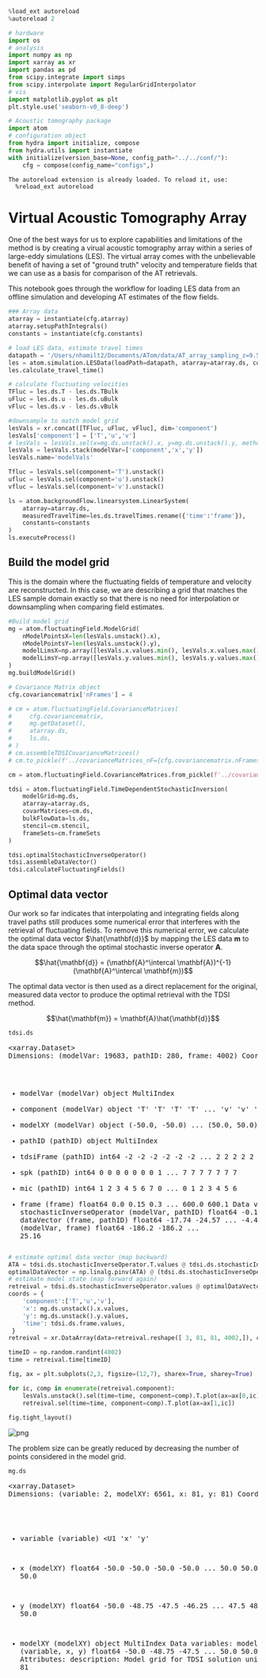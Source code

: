 ```python
%load_ext autoreload
%autoreload 2

# hardware
import os
# analysis
import numpy as np
import xarray as xr
import pandas as pd
from scipy.integrate import simps
from scipy.interpolate import RegularGridInterpolator
# vis
import matplotlib.pyplot as plt
plt.style.use('seaborn-v0_8-deep')

# Acoustic tomography package
import atom
# configuration object
from hydra import initialize, compose
from hydra.utils import instantiate
with initialize(version_base=None, config_path="../../conf/"):
    cfg = compose(config_name="configs",)
```

    The autoreload extension is already loaded. To reload it, use:
      %reload_ext autoreload


# Virtual Acoustic Tomography Array
One of the best ways for us to explore capabilities and limitations of the method is by creating a virual acoustic tomography array within a series of large-eddy simulations (LES). 
The virtual array comes with the unbelievable benefit of having a set of "ground truth" velocity and temperature fields that we can use as a basis for comparison of the AT retrievals.

This notebook goes through the workflow for loading LES data from an offline simulation and developing AT estimates of the flow fields.


```python
### Array data
atarray = instantiate(cfg.atarray)
atarray.setupPathIntegrals()
constants = instantiate(cfg.constants)
```


```python
# load LES data, estimate travel times
datapath = '/Users/nhamilt2/Documents/ATom/data/AT_array_sampling_z=9.5_6.66667Hz.nc'
les = atom.simulation.LESData(loadPath=datapath, atarray=atarray.ds, constants=constants)
les.calculate_travel_time()

# calculate fluctuating velocities
TFluc = les.ds.T - les.ds.TBulk
uFluc = les.ds.u - les.ds.uBulk
vFluc = les.ds.v - les.ds.vBulk

#downsample to match model grid
lesVals = xr.concat([TFluc, uFluc, vFluc], dim='component')
lesVals['component'] = ['T','u','v']
# lesVals = lesVals.sel(x=mg.ds.unstack().x, y=mg.ds.unstack().y, method='nearest')
lesVals = lesVals.stack(modelVar=['component','x','y'])
lesVals.name='modelVals'

Tfluc = lesVals.sel(component='T').unstack()
ufluc = lesVals.sel(component='u').unstack()
vfluc = lesVals.sel(component='v').unstack()

ls = atom.backgroundFlow.linearsystem.LinearSystem(
    atarray=atarray.ds,
    measuredTravelTime=les.ds.travelTimes.rename({'time':'frame'}),
    constants=constants
)
ls.executeProcess()
```

## Build the model grid
This is the domain where the fluctuating fields of temperature and velocity are reconstructed. In this case, we are describing a grid that matches the LES sample domain exactly so that there is no need for interpolation or downsampling when comparing field estimates.


```python
#Build model grid
mg = atom.fluctuatingField.ModelGrid(
    nModelPointsX=len(lesVals.unstack().x), 
    nModelPointsY=len(lesVals.unstack().y), 
    modelLimsX=np.array([lesVals.x.values.min(), lesVals.x.values.max()]), 
    modelLimsY=np.array([lesVals.y.values.min(), lesVals.y.values.max()])
)
mg.buildModelGrid()
```


```python
# Covariance Matrix object
cfg.covariancematrix['nFrames'] = 4

# cm = atom.fluctuatingField.CovarianceMatrices(
#     cfg.covariancematrix,
#     mg.getDataset(), 
#     atarray.ds,
#     ls.ds,
# )
# cm.assembleTDSICovarianceMatrices()
# cm.to_pickle(f'../covarianceMatrices_nF={cfg.covariancematrix.nFrames}_example.pk')

cm = atom.fluctuatingField.CovarianceMatrices.from_pickle(f'../covarianceMatrices_nF={cfg.covariancematrix.nFrames}_example.pk')
```


```python
tdsi = atom.fluctuatingField.TimeDependentStochasticInversion(
    modelGrid=mg.ds, 
    atarray=atarray.ds, 
    covarMatrices=cm.ds,
    bulkFlowData=ls.ds,
    stencil=cm.stencil,
    frameSets=cm.frameSets
)

tdsi.optimalStochasticInverseOperator()
tdsi.assembleDataVector()
tdsi.calculateFluctuatingFields()
```

## Optimal data vector
Our work so far indicates that interpolating and integrating fields along travel paths still produces some numerical error that interferes with the retrieval of fluctuating fields. To remove this numerical error, we calculate the optimal data vector $\hat{\mathbf{d}}$ by mapping the LES data $\mathbf{m}$ to the data space through the optimal stochastic inverse operator $\mathbf{A}$. 

$$\hat{\mathbf{d}} = (\mathbf{A}^\intercal \mathbf{A})^{-1}(\mathbf{A}^\intercal \mathbf{m})$$

The optimal data vector is then used as a direct replacement for the original, measured data vector to produce the optimal retrieval with the TDSI method.

$$\hat{\mathbf{m}} = \mathbf{A}\hat{\mathbf{d}}$$


```python
tdsi.ds
```




<div><svg style="position: absolute; width: 0; height: 0; overflow: hidden">
<defs>
<symbol id="icon-database" viewBox="0 0 32 32">
<path d="M16 0c-8.837 0-16 2.239-16 5v4c0 2.761 7.163 5 16 5s16-2.239 16-5v-4c0-2.761-7.163-5-16-5z"></path>
<path d="M16 17c-8.837 0-16-2.239-16-5v6c0 2.761 7.163 5 16 5s16-2.239 16-5v-6c0 2.761-7.163 5-16 5z"></path>
<path d="M16 26c-8.837 0-16-2.239-16-5v6c0 2.761 7.163 5 16 5s16-2.239 16-5v-6c0 2.761-7.163 5-16 5z"></path>
</symbol>
<symbol id="icon-file-text2" viewBox="0 0 32 32">
<path d="M28.681 7.159c-0.694-0.947-1.662-2.053-2.724-3.116s-2.169-2.030-3.116-2.724c-1.612-1.182-2.393-1.319-2.841-1.319h-15.5c-1.378 0-2.5 1.121-2.5 2.5v27c0 1.378 1.122 2.5 2.5 2.5h23c1.378 0 2.5-1.122 2.5-2.5v-19.5c0-0.448-0.137-1.23-1.319-2.841zM24.543 5.457c0.959 0.959 1.712 1.825 2.268 2.543h-4.811v-4.811c0.718 0.556 1.584 1.309 2.543 2.268zM28 29.5c0 0.271-0.229 0.5-0.5 0.5h-23c-0.271 0-0.5-0.229-0.5-0.5v-27c0-0.271 0.229-0.5 0.5-0.5 0 0 15.499-0 15.5 0v7c0 0.552 0.448 1 1 1h7v19.5z"></path>
<path d="M23 26h-14c-0.552 0-1-0.448-1-1s0.448-1 1-1h14c0.552 0 1 0.448 1 1s-0.448 1-1 1z"></path>
<path d="M23 22h-14c-0.552 0-1-0.448-1-1s0.448-1 1-1h14c0.552 0 1 0.448 1 1s-0.448 1-1 1z"></path>
<path d="M23 18h-14c-0.552 0-1-0.448-1-1s0.448-1 1-1h14c0.552 0 1 0.448 1 1s-0.448 1-1 1z"></path>
</symbol>
</defs>
</svg>
<style>/* CSS stylesheet for displaying xarray objects in jupyterlab.
 *
 */

:root {
  --xr-font-color0: var(--jp-content-font-color0, rgba(0, 0, 0, 1));
  --xr-font-color2: var(--jp-content-font-color2, rgba(0, 0, 0, 0.54));
  --xr-font-color3: var(--jp-content-font-color3, rgba(0, 0, 0, 0.38));
  --xr-border-color: var(--jp-border-color2, #e0e0e0);
  --xr-disabled-color: var(--jp-layout-color3, #bdbdbd);
  --xr-background-color: var(--jp-layout-color0, white);
  --xr-background-color-row-even: var(--jp-layout-color1, white);
  --xr-background-color-row-odd: var(--jp-layout-color2, #eeeeee);
}

html[theme=dark],
body[data-theme=dark],
body.vscode-dark {
  --xr-font-color0: rgba(255, 255, 255, 1);
  --xr-font-color2: rgba(255, 255, 255, 0.54);
  --xr-font-color3: rgba(255, 255, 255, 0.38);
  --xr-border-color: #1F1F1F;
  --xr-disabled-color: #515151;
  --xr-background-color: #111111;
  --xr-background-color-row-even: #111111;
  --xr-background-color-row-odd: #313131;
}

.xr-wrap {
  display: block !important;
  min-width: 300px;
  max-width: 700px;
}

.xr-text-repr-fallback {
  /* fallback to plain text repr when CSS is not injected (untrusted notebook) */
  display: none;
}

.xr-header {
  padding-top: 6px;
  padding-bottom: 6px;
  margin-bottom: 4px;
  border-bottom: solid 1px var(--xr-border-color);
}

.xr-header > div,
.xr-header > ul {
  display: inline;
  margin-top: 0;
  margin-bottom: 0;
}

.xr-obj-type,
.xr-array-name {
  margin-left: 2px;
  margin-right: 10px;
}

.xr-obj-type {
  color: var(--xr-font-color2);
}

.xr-sections {
  padding-left: 0 !important;
  display: grid;
  grid-template-columns: 150px auto auto 1fr 20px 20px;
}

.xr-section-item {
  display: contents;
}

.xr-section-item input {
  display: none;
}

.xr-section-item input + label {
  color: var(--xr-disabled-color);
}

.xr-section-item input:enabled + label {
  cursor: pointer;
  color: var(--xr-font-color2);
}

.xr-section-item input:enabled + label:hover {
  color: var(--xr-font-color0);
}

.xr-section-summary {
  grid-column: 1;
  color: var(--xr-font-color2);
  font-weight: 500;
}

.xr-section-summary > span {
  display: inline-block;
  padding-left: 0.5em;
}

.xr-section-summary-in:disabled + label {
  color: var(--xr-font-color2);
}

.xr-section-summary-in + label:before {
  display: inline-block;
  content: '►';
  font-size: 11px;
  width: 15px;
  text-align: center;
}

.xr-section-summary-in:disabled + label:before {
  color: var(--xr-disabled-color);
}

.xr-section-summary-in:checked + label:before {
  content: '▼';
}

.xr-section-summary-in:checked + label > span {
  display: none;
}

.xr-section-summary,
.xr-section-inline-details {
  padding-top: 4px;
  padding-bottom: 4px;
}

.xr-section-inline-details {
  grid-column: 2 / -1;
}

.xr-section-details {
  display: none;
  grid-column: 1 / -1;
  margin-bottom: 5px;
}

.xr-section-summary-in:checked ~ .xr-section-details {
  display: contents;
}

.xr-array-wrap {
  grid-column: 1 / -1;
  display: grid;
  grid-template-columns: 20px auto;
}

.xr-array-wrap > label {
  grid-column: 1;
  vertical-align: top;
}

.xr-preview {
  color: var(--xr-font-color3);
}

.xr-array-preview,
.xr-array-data {
  padding: 0 5px !important;
  grid-column: 2;
}

.xr-array-data,
.xr-array-in:checked ~ .xr-array-preview {
  display: none;
}

.xr-array-in:checked ~ .xr-array-data,
.xr-array-preview {
  display: inline-block;
}

.xr-dim-list {
  display: inline-block !important;
  list-style: none;
  padding: 0 !important;
  margin: 0;
}

.xr-dim-list li {
  display: inline-block;
  padding: 0;
  margin: 0;
}

.xr-dim-list:before {
  content: '(';
}

.xr-dim-list:after {
  content: ')';
}

.xr-dim-list li:not(:last-child):after {
  content: ',';
  padding-right: 5px;
}

.xr-has-index {
  font-weight: bold;
}

.xr-var-list,
.xr-var-item {
  display: contents;
}

.xr-var-item > div,
.xr-var-item label,
.xr-var-item > .xr-var-name span {
  background-color: var(--xr-background-color-row-even);
  margin-bottom: 0;
}

.xr-var-item > .xr-var-name:hover span {
  padding-right: 5px;
}

.xr-var-list > li:nth-child(odd) > div,
.xr-var-list > li:nth-child(odd) > label,
.xr-var-list > li:nth-child(odd) > .xr-var-name span {
  background-color: var(--xr-background-color-row-odd);
}

.xr-var-name {
  grid-column: 1;
}

.xr-var-dims {
  grid-column: 2;
}

.xr-var-dtype {
  grid-column: 3;
  text-align: right;
  color: var(--xr-font-color2);
}

.xr-var-preview {
  grid-column: 4;
}

.xr-index-preview {
  grid-column: 2 / 5;
  color: var(--xr-font-color2);
}

.xr-var-name,
.xr-var-dims,
.xr-var-dtype,
.xr-preview,
.xr-attrs dt {
  white-space: nowrap;
  overflow: hidden;
  text-overflow: ellipsis;
  padding-right: 10px;
}

.xr-var-name:hover,
.xr-var-dims:hover,
.xr-var-dtype:hover,
.xr-attrs dt:hover {
  overflow: visible;
  width: auto;
  z-index: 1;
}

.xr-var-attrs,
.xr-var-data,
.xr-index-data {
  display: none;
  background-color: var(--xr-background-color) !important;
  padding-bottom: 5px !important;
}

.xr-var-attrs-in:checked ~ .xr-var-attrs,
.xr-var-data-in:checked ~ .xr-var-data,
.xr-index-data-in:checked ~ .xr-index-data {
  display: block;
}

.xr-var-data > table {
  float: right;
}

.xr-var-name span,
.xr-var-data,
.xr-index-name div,
.xr-index-data,
.xr-attrs {
  padding-left: 25px !important;
}

.xr-attrs,
.xr-var-attrs,
.xr-var-data,
.xr-index-data {
  grid-column: 1 / -1;
}

dl.xr-attrs {
  padding: 0;
  margin: 0;
  display: grid;
  grid-template-columns: 125px auto;
}

.xr-attrs dt,
.xr-attrs dd {
  padding: 0;
  margin: 0;
  float: left;
  padding-right: 10px;
  width: auto;
}

.xr-attrs dt {
  font-weight: normal;
  grid-column: 1;
}

.xr-attrs dt:hover span {
  display: inline-block;
  background: var(--xr-background-color);
  padding-right: 10px;
}

.xr-attrs dd {
  grid-column: 2;
  white-space: pre-wrap;
  word-break: break-all;
}

.xr-icon-database,
.xr-icon-file-text2,
.xr-no-icon {
  display: inline-block;
  vertical-align: middle;
  width: 1em;
  height: 1.5em !important;
  stroke-width: 0;
  stroke: currentColor;
  fill: currentColor;
}
</style><pre class='xr-text-repr-fallback'>&lt;xarray.Dataset&gt;
Dimensions:                    (modelVar: 19683, pathID: 280, frame: 4002)
Coordinates:
  * modelVar                   (modelVar) object MultiIndex
  * component                  (modelVar) object &#x27;T&#x27; &#x27;T&#x27; &#x27;T&#x27; &#x27;T&#x27; ... &#x27;v&#x27; &#x27;v&#x27; &#x27;v&#x27;
  * modelXY                    (modelVar) object (-50.0, -50.0) ... (50.0, 50.0)
  * pathID                     (pathID) object MultiIndex
  * tdsiFrame                  (pathID) int64 -2 -2 -2 -2 -2 -2 ... 2 2 2 2 2 2
  * spk                        (pathID) int64 0 0 0 0 0 0 0 1 ... 7 7 7 7 7 7 7
  * mic                        (pathID) int64 1 2 3 4 5 6 7 0 ... 0 1 2 3 4 5 6
  * frame                      (frame) float64 0.0 0.15 0.3 ... 600.0 600.1
Data variables:
    stochasticInverseOperator  (modelVar, pathID) float64 -0.1048 ... 1.596
    dataVector                 (frame, pathID) float64 -17.74 -24.57 ... -4.48
    modelValues                (modelVar, frame) float64 -186.2 -186.2 ... 25.16</pre><div class='xr-wrap' style='display:none'><div class='xr-header'><div class='xr-obj-type'>xarray.Dataset</div></div><ul class='xr-sections'><li class='xr-section-item'><input id='section-2462cd52-8a1b-40c4-b061-c753324b95c4' class='xr-section-summary-in' type='checkbox' disabled ><label for='section-2462cd52-8a1b-40c4-b061-c753324b95c4' class='xr-section-summary'  title='Expand/collapse section'>Dimensions:</label><div class='xr-section-inline-details'><ul class='xr-dim-list'><li><span class='xr-has-index'>modelVar</span>: 19683</li><li><span class='xr-has-index'>pathID</span>: 280</li><li><span class='xr-has-index'>frame</span>: 4002</li></ul></div><div class='xr-section-details'></div></li><li class='xr-section-item'><input id='section-e3b07661-dc2d-4103-9281-522afb8cbf4b' class='xr-section-summary-in' type='checkbox'  checked><label for='section-e3b07661-dc2d-4103-9281-522afb8cbf4b' class='xr-section-summary' >Coordinates: <span>(8)</span></label><div class='xr-section-inline-details'></div><div class='xr-section-details'><ul class='xr-var-list'><li class='xr-var-item'><div class='xr-var-name'><span class='xr-has-index'>modelVar</span></div><div class='xr-var-dims'>(modelVar)</div><div class='xr-var-dtype'>object</div><div class='xr-var-preview xr-preview'>MultiIndex</div><input id='attrs-524244c7-5345-403e-b414-204aed589edc' class='xr-var-attrs-in' type='checkbox' disabled><label for='attrs-524244c7-5345-403e-b414-204aed589edc' title='Show/Hide attributes'><svg class='icon xr-icon-file-text2'><use xlink:href='#icon-file-text2'></use></svg></label><input id='data-ec12b2b4-576f-43d4-b2f8-5f8d438aabf9' class='xr-var-data-in' type='checkbox'><label for='data-ec12b2b4-576f-43d4-b2f8-5f8d438aabf9' title='Show/Hide data repr'><svg class='icon xr-icon-database'><use xlink:href='#icon-database'></use></svg></label><div class='xr-var-attrs'><dl class='xr-attrs'></dl></div><div class='xr-var-data'><pre>array([(&#x27;T&#x27;, (-50.0, -50.0)), (&#x27;T&#x27;, (-50.0, -48.75)), (&#x27;T&#x27;, (-50.0, -47.5)),
       ..., (&#x27;v&#x27;, (50.0, 47.5)), (&#x27;v&#x27;, (50.0, 48.75)), (&#x27;v&#x27;, (50.0, 50.0))],
      dtype=object)</pre></div></li><li class='xr-var-item'><div class='xr-var-name'><span class='xr-has-index'>component</span></div><div class='xr-var-dims'>(modelVar)</div><div class='xr-var-dtype'>object</div><div class='xr-var-preview xr-preview'>&#x27;T&#x27; &#x27;T&#x27; &#x27;T&#x27; &#x27;T&#x27; ... &#x27;v&#x27; &#x27;v&#x27; &#x27;v&#x27; &#x27;v&#x27;</div><input id='attrs-22e534f1-c1c6-4c35-ba42-8b604f4f3bee' class='xr-var-attrs-in' type='checkbox' disabled><label for='attrs-22e534f1-c1c6-4c35-ba42-8b604f4f3bee' title='Show/Hide attributes'><svg class='icon xr-icon-file-text2'><use xlink:href='#icon-file-text2'></use></svg></label><input id='data-12ac3107-00fa-4804-b502-4925f287eb12' class='xr-var-data-in' type='checkbox'><label for='data-12ac3107-00fa-4804-b502-4925f287eb12' title='Show/Hide data repr'><svg class='icon xr-icon-database'><use xlink:href='#icon-database'></use></svg></label><div class='xr-var-attrs'><dl class='xr-attrs'></dl></div><div class='xr-var-data'><pre>array([&#x27;T&#x27;, &#x27;T&#x27;, &#x27;T&#x27;, ..., &#x27;v&#x27;, &#x27;v&#x27;, &#x27;v&#x27;], dtype=object)</pre></div></li><li class='xr-var-item'><div class='xr-var-name'><span class='xr-has-index'>modelXY</span></div><div class='xr-var-dims'>(modelVar)</div><div class='xr-var-dtype'>object</div><div class='xr-var-preview xr-preview'>(-50.0, -50.0) ... (50.0, 50.0)</div><input id='attrs-0e9cc667-3a85-4d7f-87a8-24cf140dbfa1' class='xr-var-attrs-in' type='checkbox' disabled><label for='attrs-0e9cc667-3a85-4d7f-87a8-24cf140dbfa1' title='Show/Hide attributes'><svg class='icon xr-icon-file-text2'><use xlink:href='#icon-file-text2'></use></svg></label><input id='data-18bea66b-4a74-436e-8395-087f92b8ca31' class='xr-var-data-in' type='checkbox'><label for='data-18bea66b-4a74-436e-8395-087f92b8ca31' title='Show/Hide data repr'><svg class='icon xr-icon-database'><use xlink:href='#icon-database'></use></svg></label><div class='xr-var-attrs'><dl class='xr-attrs'></dl></div><div class='xr-var-data'><pre>array([(-50.0, -50.0), (-50.0, -48.75), (-50.0, -47.5), ..., (50.0, 47.5),
       (50.0, 48.75), (50.0, 50.0)], dtype=object)</pre></div></li><li class='xr-var-item'><div class='xr-var-name'><span class='xr-has-index'>pathID</span></div><div class='xr-var-dims'>(pathID)</div><div class='xr-var-dtype'>object</div><div class='xr-var-preview xr-preview'>MultiIndex</div><input id='attrs-ebb9cebf-9d3b-4c7f-9d79-75f37838ab46' class='xr-var-attrs-in' type='checkbox' disabled><label for='attrs-ebb9cebf-9d3b-4c7f-9d79-75f37838ab46' title='Show/Hide attributes'><svg class='icon xr-icon-file-text2'><use xlink:href='#icon-file-text2'></use></svg></label><input id='data-cf930f2c-b853-4b4d-a611-0a22278edb2b' class='xr-var-data-in' type='checkbox'><label for='data-cf930f2c-b853-4b4d-a611-0a22278edb2b' title='Show/Hide data repr'><svg class='icon xr-icon-database'><use xlink:href='#icon-database'></use></svg></label><div class='xr-var-attrs'><dl class='xr-attrs'></dl></div><div class='xr-var-data'><pre>array([(-2, 0, 1), (-2, 0, 2), (-2, 0, 3), ..., (2, 7, 4), (2, 7, 5),
       (2, 7, 6)], dtype=object)</pre></div></li><li class='xr-var-item'><div class='xr-var-name'><span class='xr-has-index'>tdsiFrame</span></div><div class='xr-var-dims'>(pathID)</div><div class='xr-var-dtype'>int64</div><div class='xr-var-preview xr-preview'>-2 -2 -2 -2 -2 -2 ... 2 2 2 2 2 2</div><input id='attrs-5d3e6607-1807-40e4-ac23-7cd3da9bfcb2' class='xr-var-attrs-in' type='checkbox' disabled><label for='attrs-5d3e6607-1807-40e4-ac23-7cd3da9bfcb2' title='Show/Hide attributes'><svg class='icon xr-icon-file-text2'><use xlink:href='#icon-file-text2'></use></svg></label><input id='data-309f756a-bbd6-4741-a648-0e5d88106464' class='xr-var-data-in' type='checkbox'><label for='data-309f756a-bbd6-4741-a648-0e5d88106464' title='Show/Hide data repr'><svg class='icon xr-icon-database'><use xlink:href='#icon-database'></use></svg></label><div class='xr-var-attrs'><dl class='xr-attrs'></dl></div><div class='xr-var-data'><pre>array([-2, -2, -2, ...,  2,  2,  2])</pre></div></li><li class='xr-var-item'><div class='xr-var-name'><span class='xr-has-index'>spk</span></div><div class='xr-var-dims'>(pathID)</div><div class='xr-var-dtype'>int64</div><div class='xr-var-preview xr-preview'>0 0 0 0 0 0 0 1 ... 6 7 7 7 7 7 7 7</div><input id='attrs-575b609a-2610-40cd-bbcd-ed360951d526' class='xr-var-attrs-in' type='checkbox' disabled><label for='attrs-575b609a-2610-40cd-bbcd-ed360951d526' title='Show/Hide attributes'><svg class='icon xr-icon-file-text2'><use xlink:href='#icon-file-text2'></use></svg></label><input id='data-79923700-9c18-4625-a9b2-d544932a98c3' class='xr-var-data-in' type='checkbox'><label for='data-79923700-9c18-4625-a9b2-d544932a98c3' title='Show/Hide data repr'><svg class='icon xr-icon-database'><use xlink:href='#icon-database'></use></svg></label><div class='xr-var-attrs'><dl class='xr-attrs'></dl></div><div class='xr-var-data'><pre>array([0, 0, 0, ..., 7, 7, 7])</pre></div></li><li class='xr-var-item'><div class='xr-var-name'><span class='xr-has-index'>mic</span></div><div class='xr-var-dims'>(pathID)</div><div class='xr-var-dtype'>int64</div><div class='xr-var-preview xr-preview'>1 2 3 4 5 6 7 0 ... 7 0 1 2 3 4 5 6</div><input id='attrs-afe0db92-a7d3-4409-925d-e53bbf6eeeb3' class='xr-var-attrs-in' type='checkbox' disabled><label for='attrs-afe0db92-a7d3-4409-925d-e53bbf6eeeb3' title='Show/Hide attributes'><svg class='icon xr-icon-file-text2'><use xlink:href='#icon-file-text2'></use></svg></label><input id='data-c25db992-84cf-4b71-a884-ef9df2166ae7' class='xr-var-data-in' type='checkbox'><label for='data-c25db992-84cf-4b71-a884-ef9df2166ae7' title='Show/Hide data repr'><svg class='icon xr-icon-database'><use xlink:href='#icon-database'></use></svg></label><div class='xr-var-attrs'><dl class='xr-attrs'></dl></div><div class='xr-var-data'><pre>array([1, 2, 3, ..., 4, 5, 6])</pre></div></li><li class='xr-var-item'><div class='xr-var-name'><span class='xr-has-index'>frame</span></div><div class='xr-var-dims'>(frame)</div><div class='xr-var-dtype'>float64</div><div class='xr-var-preview xr-preview'>0.0 0.15 0.3 ... 599.8 600.0 600.1</div><input id='attrs-ba27eb49-1057-4b17-b957-560898e811c7' class='xr-var-attrs-in' type='checkbox' disabled><label for='attrs-ba27eb49-1057-4b17-b957-560898e811c7' title='Show/Hide attributes'><svg class='icon xr-icon-file-text2'><use xlink:href='#icon-file-text2'></use></svg></label><input id='data-6a26ee2c-2460-4a23-b218-512108439acc' class='xr-var-data-in' type='checkbox'><label for='data-6a26ee2c-2460-4a23-b218-512108439acc' title='Show/Hide data repr'><svg class='icon xr-icon-database'><use xlink:href='#icon-database'></use></svg></label><div class='xr-var-attrs'><dl class='xr-attrs'></dl></div><div class='xr-var-data'><pre>array([0.0000e+00, 1.5000e-01, 3.0000e-01, ..., 5.9985e+02, 6.0000e+02,
       6.0015e+02])</pre></div></li></ul></div></li><li class='xr-section-item'><input id='section-345a80c6-cd1e-4b3f-a54d-561a839d0d65' class='xr-section-summary-in' type='checkbox'  checked><label for='section-345a80c6-cd1e-4b3f-a54d-561a839d0d65' class='xr-section-summary' >Data variables: <span>(3)</span></label><div class='xr-section-inline-details'></div><div class='xr-section-details'><ul class='xr-var-list'><li class='xr-var-item'><div class='xr-var-name'><span>stochasticInverseOperator</span></div><div class='xr-var-dims'>(modelVar, pathID)</div><div class='xr-var-dtype'>float64</div><div class='xr-var-preview xr-preview'>-0.1048 0.2617 ... -1.424 1.596</div><input id='attrs-a15a17c7-fd95-4d81-a308-f8066b05c032' class='xr-var-attrs-in' type='checkbox' disabled><label for='attrs-a15a17c7-fd95-4d81-a308-f8066b05c032' title='Show/Hide attributes'><svg class='icon xr-icon-file-text2'><use xlink:href='#icon-file-text2'></use></svg></label><input id='data-17072fdf-7339-4c20-9f93-46f7f807bb80' class='xr-var-data-in' type='checkbox'><label for='data-17072fdf-7339-4c20-9f93-46f7f807bb80' title='Show/Hide data repr'><svg class='icon xr-icon-database'><use xlink:href='#icon-database'></use></svg></label><div class='xr-var-attrs'><dl class='xr-attrs'></dl></div><div class='xr-var-data'><pre>array([[-0.10479617,  0.26173879,  0.0600557 , ...,  0.78729672,
         0.50726869, -0.49634861],
       [-0.1420486 ,  0.32680324,  0.0901896 , ...,  0.9573335 ,
         0.62844129, -0.61182392],
       [-0.1895798 ,  0.40290773,  0.13017074, ...,  1.14642528,
         0.76899235, -0.74430722],
       ...,
       [ 1.45411679, -0.83694119, -1.9108053 , ..., -0.82670012,
        -1.43041385,  1.70367675],
       [ 1.41615646, -0.79368301, -1.94673254, ..., -0.63371813,
        -1.45658668,  1.67772596],
       [ 1.33997234, -0.73081423, -1.90820363, ..., -0.45475834,
        -1.42368504,  1.59618768]])</pre></div></li><li class='xr-var-item'><div class='xr-var-name'><span>dataVector</span></div><div class='xr-var-dims'>(frame, pathID)</div><div class='xr-var-dtype'>float64</div><div class='xr-var-preview xr-preview'>-17.74 -24.57 9.57 ... 1.487 -4.48</div><input id='attrs-22f75731-ef37-434f-9460-b5e670e2a97c' class='xr-var-attrs-in' type='checkbox' disabled><label for='attrs-22f75731-ef37-434f-9460-b5e670e2a97c' title='Show/Hide attributes'><svg class='icon xr-icon-file-text2'><use xlink:href='#icon-file-text2'></use></svg></label><input id='data-3fa87e7b-3ce5-4863-be56-3a49bad690ce' class='xr-var-data-in' type='checkbox'><label for='data-3fa87e7b-3ce5-4863-be56-3a49bad690ce' title='Show/Hide data repr'><svg class='icon xr-icon-database'><use xlink:href='#icon-database'></use></svg></label><div class='xr-var-attrs'><dl class='xr-attrs'></dl></div><div class='xr-var-data'><pre>array([[-17.73945745, -24.57434825,   9.56957852, ...,  12.19958658,
         13.25777176,  11.15120759],
       [-17.73945745, -24.57434825,   9.56957852, ...,  12.19958658,
         13.25777176,  11.15120759],
       [-17.73945745, -24.57434825,   9.56957852, ...,  12.19958658,
         13.25777176,  11.15120759],
       ...,
       [  5.5201611 ,   9.27745342,  12.49023179, ...,   3.47994111,
          1.48684954,  -4.47974251],
       [  5.5201611 ,   9.27745342,  12.49023179, ...,   3.47994111,
          1.48684954,  -4.47974251],
       [  5.5201611 ,   9.27745342,  12.49023179, ...,   3.47994111,
          1.48684954,  -4.47974251]])</pre></div></li><li class='xr-var-item'><div class='xr-var-name'><span>modelValues</span></div><div class='xr-var-dims'>(modelVar, frame)</div><div class='xr-var-dtype'>float64</div><div class='xr-var-preview xr-preview'>-186.2 -186.2 ... 25.16 25.16</div><input id='attrs-7a907bb4-e650-41d2-8843-c2a91a98f4ee' class='xr-var-attrs-in' type='checkbox' disabled><label for='attrs-7a907bb4-e650-41d2-8843-c2a91a98f4ee' title='Show/Hide attributes'><svg class='icon xr-icon-file-text2'><use xlink:href='#icon-file-text2'></use></svg></label><input id='data-718104db-0298-4622-821a-24b9439600d8' class='xr-var-data-in' type='checkbox'><label for='data-718104db-0298-4622-821a-24b9439600d8' title='Show/Hide data repr'><svg class='icon xr-icon-database'><use xlink:href='#icon-database'></use></svg></label><div class='xr-var-attrs'><dl class='xr-attrs'></dl></div><div class='xr-var-data'><pre>array([[-186.15279331, -186.15279331, -186.15279331, ...,   19.86787019,
          19.86787019,   19.86787019],
       [-230.51711487, -230.51711487, -230.51711487, ...,   24.21306548,
          24.21306548,   24.21306548],
       [-281.59066837, -281.59066837, -281.59066837, ...,   29.03888187,
          29.03888187,   29.03888187],
       ...,
       [-269.76956491, -269.76956491, -269.76956491, ...,   20.04861593,
          20.04861593,   20.04861593],
       [-253.26103392, -253.26103392, -253.26103392, ...,   22.98771216,
          22.98771216,   22.98771216],
       [-236.10725288, -236.10725288, -236.10725288, ...,   25.15959475,
          25.15959475,   25.15959475]])</pre></div></li></ul></div></li><li class='xr-section-item'><input id='section-91880183-4ecf-4dcb-8406-b2541d526ca8' class='xr-section-summary-in' type='checkbox'  ><label for='section-91880183-4ecf-4dcb-8406-b2541d526ca8' class='xr-section-summary' >Indexes: <span>(3)</span></label><div class='xr-section-inline-details'></div><div class='xr-section-details'><ul class='xr-var-list'><li class='xr-var-item'><div class='xr-index-name'><div>modelVar<br>component<br>modelXY</div></div><div class='xr-index-preview'>PandasMultiIndex</div><div></div><input id='index-efa47fa4-fc16-4c47-9287-c84115252b56' class='xr-index-data-in' type='checkbox'/><label for='index-efa47fa4-fc16-4c47-9287-c84115252b56' title='Show/Hide index repr'><svg class='icon xr-icon-database'><use xlink:href='#icon-database'></use></svg></label><div class='xr-index-data'><pre>PandasIndex(MultiIndex([(&#x27;T&#x27;,  (-50.0, -50.0)),
            (&#x27;T&#x27;, (-50.0, -48.75)),
            (&#x27;T&#x27;,  (-50.0, -47.5)),
            (&#x27;T&#x27;, (-50.0, -46.25)),
            (&#x27;T&#x27;,  (-50.0, -45.0)),
            (&#x27;T&#x27;, (-50.0, -43.75)),
            (&#x27;T&#x27;,  (-50.0, -42.5)),
            (&#x27;T&#x27;, (-50.0, -41.25)),
            (&#x27;T&#x27;,  (-50.0, -40.0)),
            (&#x27;T&#x27;, (-50.0, -38.75)),
            ...
            (&#x27;v&#x27;,   (50.0, 38.75)),
            (&#x27;v&#x27;,    (50.0, 40.0)),
            (&#x27;v&#x27;,   (50.0, 41.25)),
            (&#x27;v&#x27;,    (50.0, 42.5)),
            (&#x27;v&#x27;,   (50.0, 43.75)),
            (&#x27;v&#x27;,    (50.0, 45.0)),
            (&#x27;v&#x27;,   (50.0, 46.25)),
            (&#x27;v&#x27;,    (50.0, 47.5)),
            (&#x27;v&#x27;,   (50.0, 48.75)),
            (&#x27;v&#x27;,    (50.0, 50.0))],
           name=&#x27;modelVar&#x27;, length=19683))</pre></div></li><li class='xr-var-item'><div class='xr-index-name'><div>pathID<br>tdsiFrame<br>spk<br>mic</div></div><div class='xr-index-preview'>PandasMultiIndex</div><div></div><input id='index-ceaa1c85-6d7c-4ff2-9ea8-3049c073c42c' class='xr-index-data-in' type='checkbox'/><label for='index-ceaa1c85-6d7c-4ff2-9ea8-3049c073c42c' title='Show/Hide index repr'><svg class='icon xr-icon-database'><use xlink:href='#icon-database'></use></svg></label><div class='xr-index-data'><pre>PandasIndex(MultiIndex([(-2, 0, 1),
            (-2, 0, 2),
            (-2, 0, 3),
            (-2, 0, 4),
            (-2, 0, 5),
            (-2, 0, 6),
            (-2, 0, 7),
            (-2, 1, 0),
            (-2, 1, 2),
            (-2, 1, 3),
            ...
            ( 2, 6, 4),
            ( 2, 6, 5),
            ( 2, 6, 7),
            ( 2, 7, 0),
            ( 2, 7, 1),
            ( 2, 7, 2),
            ( 2, 7, 3),
            ( 2, 7, 4),
            ( 2, 7, 5),
            ( 2, 7, 6)],
           name=&#x27;pathID&#x27;, length=280))</pre></div></li><li class='xr-var-item'><div class='xr-index-name'><div>frame</div></div><div class='xr-index-preview'>PandasIndex</div><div></div><input id='index-55754e55-914d-4e44-84f3-87340e9069d8' class='xr-index-data-in' type='checkbox'/><label for='index-55754e55-914d-4e44-84f3-87340e9069d8' title='Show/Hide index repr'><svg class='icon xr-icon-database'><use xlink:href='#icon-database'></use></svg></label><div class='xr-index-data'><pre>PandasIndex(Float64Index([               0.0, 0.1499999999996362, 0.2999999999992724,
              0.4499999999989086, 0.5999999999985448,  0.749999999998181,
              0.8999999999978172, 1.0499999999974534, 1.1999999999970896,
              1.3499999999967258,
              ...
               598.7999999985477,  598.9499999985474,   599.099999998547,
               599.2499999985466,  599.3999999985463,  599.5499999985459,
               599.6999999985455,  599.8499999985452,  599.9999999985448,
               600.1499999985444],
             dtype=&#x27;float64&#x27;, name=&#x27;frame&#x27;, length=4002))</pre></div></li></ul></div></li><li class='xr-section-item'><input id='section-27249a7b-8567-4f38-9b71-350974a913b4' class='xr-section-summary-in' type='checkbox' disabled ><label for='section-27249a7b-8567-4f38-9b71-350974a913b4' class='xr-section-summary'  title='Expand/collapse section'>Attributes: <span>(0)</span></label><div class='xr-section-inline-details'></div><div class='xr-section-details'><dl class='xr-attrs'></dl></div></li></ul></div></div>




```python
# estimate optimal data vector (map backward)
ATA = tdsi.ds.stochasticInverseOperator.T.values @ tdsi.ds.stochasticInverseOperator.values
optimalDataVector = np.linalg.pinv(ATA) @ (tdsi.ds.stochasticInverseOperator.values.T @ lesVals.values.T)
# estimate model state (map forward again)
retreival = tdsi.ds.stochasticInverseOperator.values @ optimalDataVector
coords = {
    'component':['T','u','v'], 
    'x': mg.ds.unstack().x.values,
    'y': mg.ds.unstack().y.values,
    'time': tdsi.ds.frame.values,
 }
retreival = xr.DataArray(data=retreival.reshape([ 3, 81, 81, 4002,]), coords=coords)
```


```python
timeID = np.random.randint(4002)
time = retreival.time[timeID]

fig, ax = plt.subplots(2,3, figsize=(12,7), sharex=True, sharey=True)

for ic, comp in enumerate(retreival.component):
    lesVals.unstack().sel(time=time, component=comp).T.plot(ax=ax[0,ic])
    retreival.sel(time=time, component=comp).T.plot(ax=ax[1,ic])
    
fig.tight_layout()
```


    
![png](output_11_0.png)
    


The problem size can be greatly reduced by decreasing the number of points considered in the model grid.


```python
mg.ds
```




<div><svg style="position: absolute; width: 0; height: 0; overflow: hidden">
<defs>
<symbol id="icon-database" viewBox="0 0 32 32">
<path d="M16 0c-8.837 0-16 2.239-16 5v4c0 2.761 7.163 5 16 5s16-2.239 16-5v-4c0-2.761-7.163-5-16-5z"></path>
<path d="M16 17c-8.837 0-16-2.239-16-5v6c0 2.761 7.163 5 16 5s16-2.239 16-5v-6c0 2.761-7.163 5-16 5z"></path>
<path d="M16 26c-8.837 0-16-2.239-16-5v6c0 2.761 7.163 5 16 5s16-2.239 16-5v-6c0 2.761-7.163 5-16 5z"></path>
</symbol>
<symbol id="icon-file-text2" viewBox="0 0 32 32">
<path d="M28.681 7.159c-0.694-0.947-1.662-2.053-2.724-3.116s-2.169-2.030-3.116-2.724c-1.612-1.182-2.393-1.319-2.841-1.319h-15.5c-1.378 0-2.5 1.121-2.5 2.5v27c0 1.378 1.122 2.5 2.5 2.5h23c1.378 0 2.5-1.122 2.5-2.5v-19.5c0-0.448-0.137-1.23-1.319-2.841zM24.543 5.457c0.959 0.959 1.712 1.825 2.268 2.543h-4.811v-4.811c0.718 0.556 1.584 1.309 2.543 2.268zM28 29.5c0 0.271-0.229 0.5-0.5 0.5h-23c-0.271 0-0.5-0.229-0.5-0.5v-27c0-0.271 0.229-0.5 0.5-0.5 0 0 15.499-0 15.5 0v7c0 0.552 0.448 1 1 1h7v19.5z"></path>
<path d="M23 26h-14c-0.552 0-1-0.448-1-1s0.448-1 1-1h14c0.552 0 1 0.448 1 1s-0.448 1-1 1z"></path>
<path d="M23 22h-14c-0.552 0-1-0.448-1-1s0.448-1 1-1h14c0.552 0 1 0.448 1 1s-0.448 1-1 1z"></path>
<path d="M23 18h-14c-0.552 0-1-0.448-1-1s0.448-1 1-1h14c0.552 0 1 0.448 1 1s-0.448 1-1 1z"></path>
</symbol>
</defs>
</svg>
<style>/* CSS stylesheet for displaying xarray objects in jupyterlab.
 *
 */

:root {
  --xr-font-color0: var(--jp-content-font-color0, rgba(0, 0, 0, 1));
  --xr-font-color2: var(--jp-content-font-color2, rgba(0, 0, 0, 0.54));
  --xr-font-color3: var(--jp-content-font-color3, rgba(0, 0, 0, 0.38));
  --xr-border-color: var(--jp-border-color2, #e0e0e0);
  --xr-disabled-color: var(--jp-layout-color3, #bdbdbd);
  --xr-background-color: var(--jp-layout-color0, white);
  --xr-background-color-row-even: var(--jp-layout-color1, white);
  --xr-background-color-row-odd: var(--jp-layout-color2, #eeeeee);
}

html[theme=dark],
body[data-theme=dark],
body.vscode-dark {
  --xr-font-color0: rgba(255, 255, 255, 1);
  --xr-font-color2: rgba(255, 255, 255, 0.54);
  --xr-font-color3: rgba(255, 255, 255, 0.38);
  --xr-border-color: #1F1F1F;
  --xr-disabled-color: #515151;
  --xr-background-color: #111111;
  --xr-background-color-row-even: #111111;
  --xr-background-color-row-odd: #313131;
}

.xr-wrap {
  display: block !important;
  min-width: 300px;
  max-width: 700px;
}

.xr-text-repr-fallback {
  /* fallback to plain text repr when CSS is not injected (untrusted notebook) */
  display: none;
}

.xr-header {
  padding-top: 6px;
  padding-bottom: 6px;
  margin-bottom: 4px;
  border-bottom: solid 1px var(--xr-border-color);
}

.xr-header > div,
.xr-header > ul {
  display: inline;
  margin-top: 0;
  margin-bottom: 0;
}

.xr-obj-type,
.xr-array-name {
  margin-left: 2px;
  margin-right: 10px;
}

.xr-obj-type {
  color: var(--xr-font-color2);
}

.xr-sections {
  padding-left: 0 !important;
  display: grid;
  grid-template-columns: 150px auto auto 1fr 20px 20px;
}

.xr-section-item {
  display: contents;
}

.xr-section-item input {
  display: none;
}

.xr-section-item input + label {
  color: var(--xr-disabled-color);
}

.xr-section-item input:enabled + label {
  cursor: pointer;
  color: var(--xr-font-color2);
}

.xr-section-item input:enabled + label:hover {
  color: var(--xr-font-color0);
}

.xr-section-summary {
  grid-column: 1;
  color: var(--xr-font-color2);
  font-weight: 500;
}

.xr-section-summary > span {
  display: inline-block;
  padding-left: 0.5em;
}

.xr-section-summary-in:disabled + label {
  color: var(--xr-font-color2);
}

.xr-section-summary-in + label:before {
  display: inline-block;
  content: '►';
  font-size: 11px;
  width: 15px;
  text-align: center;
}

.xr-section-summary-in:disabled + label:before {
  color: var(--xr-disabled-color);
}

.xr-section-summary-in:checked + label:before {
  content: '▼';
}

.xr-section-summary-in:checked + label > span {
  display: none;
}

.xr-section-summary,
.xr-section-inline-details {
  padding-top: 4px;
  padding-bottom: 4px;
}

.xr-section-inline-details {
  grid-column: 2 / -1;
}

.xr-section-details {
  display: none;
  grid-column: 1 / -1;
  margin-bottom: 5px;
}

.xr-section-summary-in:checked ~ .xr-section-details {
  display: contents;
}

.xr-array-wrap {
  grid-column: 1 / -1;
  display: grid;
  grid-template-columns: 20px auto;
}

.xr-array-wrap > label {
  grid-column: 1;
  vertical-align: top;
}

.xr-preview {
  color: var(--xr-font-color3);
}

.xr-array-preview,
.xr-array-data {
  padding: 0 5px !important;
  grid-column: 2;
}

.xr-array-data,
.xr-array-in:checked ~ .xr-array-preview {
  display: none;
}

.xr-array-in:checked ~ .xr-array-data,
.xr-array-preview {
  display: inline-block;
}

.xr-dim-list {
  display: inline-block !important;
  list-style: none;
  padding: 0 !important;
  margin: 0;
}

.xr-dim-list li {
  display: inline-block;
  padding: 0;
  margin: 0;
}

.xr-dim-list:before {
  content: '(';
}

.xr-dim-list:after {
  content: ')';
}

.xr-dim-list li:not(:last-child):after {
  content: ',';
  padding-right: 5px;
}

.xr-has-index {
  font-weight: bold;
}

.xr-var-list,
.xr-var-item {
  display: contents;
}

.xr-var-item > div,
.xr-var-item label,
.xr-var-item > .xr-var-name span {
  background-color: var(--xr-background-color-row-even);
  margin-bottom: 0;
}

.xr-var-item > .xr-var-name:hover span {
  padding-right: 5px;
}

.xr-var-list > li:nth-child(odd) > div,
.xr-var-list > li:nth-child(odd) > label,
.xr-var-list > li:nth-child(odd) > .xr-var-name span {
  background-color: var(--xr-background-color-row-odd);
}

.xr-var-name {
  grid-column: 1;
}

.xr-var-dims {
  grid-column: 2;
}

.xr-var-dtype {
  grid-column: 3;
  text-align: right;
  color: var(--xr-font-color2);
}

.xr-var-preview {
  grid-column: 4;
}

.xr-index-preview {
  grid-column: 2 / 5;
  color: var(--xr-font-color2);
}

.xr-var-name,
.xr-var-dims,
.xr-var-dtype,
.xr-preview,
.xr-attrs dt {
  white-space: nowrap;
  overflow: hidden;
  text-overflow: ellipsis;
  padding-right: 10px;
}

.xr-var-name:hover,
.xr-var-dims:hover,
.xr-var-dtype:hover,
.xr-attrs dt:hover {
  overflow: visible;
  width: auto;
  z-index: 1;
}

.xr-var-attrs,
.xr-var-data,
.xr-index-data {
  display: none;
  background-color: var(--xr-background-color) !important;
  padding-bottom: 5px !important;
}

.xr-var-attrs-in:checked ~ .xr-var-attrs,
.xr-var-data-in:checked ~ .xr-var-data,
.xr-index-data-in:checked ~ .xr-index-data {
  display: block;
}

.xr-var-data > table {
  float: right;
}

.xr-var-name span,
.xr-var-data,
.xr-index-name div,
.xr-index-data,
.xr-attrs {
  padding-left: 25px !important;
}

.xr-attrs,
.xr-var-attrs,
.xr-var-data,
.xr-index-data {
  grid-column: 1 / -1;
}

dl.xr-attrs {
  padding: 0;
  margin: 0;
  display: grid;
  grid-template-columns: 125px auto;
}

.xr-attrs dt,
.xr-attrs dd {
  padding: 0;
  margin: 0;
  float: left;
  padding-right: 10px;
  width: auto;
}

.xr-attrs dt {
  font-weight: normal;
  grid-column: 1;
}

.xr-attrs dt:hover span {
  display: inline-block;
  background: var(--xr-background-color);
  padding-right: 10px;
}

.xr-attrs dd {
  grid-column: 2;
  white-space: pre-wrap;
  word-break: break-all;
}

.xr-icon-database,
.xr-icon-file-text2,
.xr-no-icon {
  display: inline-block;
  vertical-align: middle;
  width: 1em;
  height: 1.5em !important;
  stroke-width: 0;
  stroke: currentColor;
  fill: currentColor;
}
</style><pre class='xr-text-repr-fallback'>&lt;xarray.Dataset&gt;
Dimensions:    (variable: 2, modelXY: 6561, x: 81, y: 81)
Coordinates:
  * variable   (variable) &lt;U1 &#x27;x&#x27; &#x27;y&#x27;
  * x          (modelXY) float64 -50.0 -50.0 -50.0 -50.0 ... 50.0 50.0 50.0 50.0
  * y          (modelXY) float64 -50.0 -48.75 -47.5 -46.25 ... 47.5 48.75 50.0
  * modelXY    (modelXY) object MultiIndex
Data variables:
    modelGrid  (variable, x, y) float64 -50.0 -48.75 -47.5 ... 50.0 50.0 50.0
Attributes:
    description:  Model grid for TDSI solution
    unit:         m
    nx:           81
    ny:           81</pre><div class='xr-wrap' style='display:none'><div class='xr-header'><div class='xr-obj-type'>xarray.Dataset</div></div><ul class='xr-sections'><li class='xr-section-item'><input id='section-7383e080-831f-4101-b3e6-44a58ef594bd' class='xr-section-summary-in' type='checkbox' disabled ><label for='section-7383e080-831f-4101-b3e6-44a58ef594bd' class='xr-section-summary'  title='Expand/collapse section'>Dimensions:</label><div class='xr-section-inline-details'><ul class='xr-dim-list'><li><span class='xr-has-index'>variable</span>: 2</li><li><span class='xr-has-index'>modelXY</span>: 6561</li><li><span>x</span>: 81</li><li><span>y</span>: 81</li></ul></div><div class='xr-section-details'></div></li><li class='xr-section-item'><input id='section-1127c03e-c3d9-46ce-bb8f-ca4b97914a14' class='xr-section-summary-in' type='checkbox'  checked><label for='section-1127c03e-c3d9-46ce-bb8f-ca4b97914a14' class='xr-section-summary' >Coordinates: <span>(4)</span></label><div class='xr-section-inline-details'></div><div class='xr-section-details'><ul class='xr-var-list'><li class='xr-var-item'><div class='xr-var-name'><span class='xr-has-index'>variable</span></div><div class='xr-var-dims'>(variable)</div><div class='xr-var-dtype'>&lt;U1</div><div class='xr-var-preview xr-preview'>&#x27;x&#x27; &#x27;y&#x27;</div><input id='attrs-27caba00-869c-499b-940a-b62e63f7b6ba' class='xr-var-attrs-in' type='checkbox' disabled><label for='attrs-27caba00-869c-499b-940a-b62e63f7b6ba' title='Show/Hide attributes'><svg class='icon xr-icon-file-text2'><use xlink:href='#icon-file-text2'></use></svg></label><input id='data-684ece52-d1bb-4957-b926-2783980adf64' class='xr-var-data-in' type='checkbox'><label for='data-684ece52-d1bb-4957-b926-2783980adf64' title='Show/Hide data repr'><svg class='icon xr-icon-database'><use xlink:href='#icon-database'></use></svg></label><div class='xr-var-attrs'><dl class='xr-attrs'></dl></div><div class='xr-var-data'><pre>array([&#x27;x&#x27;, &#x27;y&#x27;], dtype=&#x27;&lt;U1&#x27;)</pre></div></li><li class='xr-var-item'><div class='xr-var-name'><span class='xr-has-index'>x</span></div><div class='xr-var-dims'>(modelXY)</div><div class='xr-var-dtype'>float64</div><div class='xr-var-preview xr-preview'>-50.0 -50.0 -50.0 ... 50.0 50.0</div><input id='attrs-955d7487-0e5b-4f0a-ad28-b0d42e9bb28e' class='xr-var-attrs-in' type='checkbox' disabled><label for='attrs-955d7487-0e5b-4f0a-ad28-b0d42e9bb28e' title='Show/Hide attributes'><svg class='icon xr-icon-file-text2'><use xlink:href='#icon-file-text2'></use></svg></label><input id='data-dc921a51-f763-4760-9d87-ba4df51950c3' class='xr-var-data-in' type='checkbox'><label for='data-dc921a51-f763-4760-9d87-ba4df51950c3' title='Show/Hide data repr'><svg class='icon xr-icon-database'><use xlink:href='#icon-database'></use></svg></label><div class='xr-var-attrs'><dl class='xr-attrs'></dl></div><div class='xr-var-data'><pre>array([-50., -50., -50., ...,  50.,  50.,  50.])</pre></div></li><li class='xr-var-item'><div class='xr-var-name'><span class='xr-has-index'>y</span></div><div class='xr-var-dims'>(modelXY)</div><div class='xr-var-dtype'>float64</div><div class='xr-var-preview xr-preview'>-50.0 -48.75 -47.5 ... 48.75 50.0</div><input id='attrs-d070e0e9-715e-4123-bcd2-dbcc1fef15c5' class='xr-var-attrs-in' type='checkbox' disabled><label for='attrs-d070e0e9-715e-4123-bcd2-dbcc1fef15c5' title='Show/Hide attributes'><svg class='icon xr-icon-file-text2'><use xlink:href='#icon-file-text2'></use></svg></label><input id='data-f8cf2b7e-c27d-47b7-aaad-dfe55f0a158f' class='xr-var-data-in' type='checkbox'><label for='data-f8cf2b7e-c27d-47b7-aaad-dfe55f0a158f' title='Show/Hide data repr'><svg class='icon xr-icon-database'><use xlink:href='#icon-database'></use></svg></label><div class='xr-var-attrs'><dl class='xr-attrs'></dl></div><div class='xr-var-data'><pre>array([-50.  , -48.75, -47.5 , ...,  47.5 ,  48.75,  50.  ])</pre></div></li><li class='xr-var-item'><div class='xr-var-name'><span class='xr-has-index'>modelXY</span></div><div class='xr-var-dims'>(modelXY)</div><div class='xr-var-dtype'>object</div><div class='xr-var-preview xr-preview'>MultiIndex</div><input id='attrs-3676d8f3-eec0-4372-a5d7-41d3126d4d2f' class='xr-var-attrs-in' type='checkbox' disabled><label for='attrs-3676d8f3-eec0-4372-a5d7-41d3126d4d2f' title='Show/Hide attributes'><svg class='icon xr-icon-file-text2'><use xlink:href='#icon-file-text2'></use></svg></label><input id='data-7f62055a-9e50-443c-8794-7c609957e6d8' class='xr-var-data-in' type='checkbox'><label for='data-7f62055a-9e50-443c-8794-7c609957e6d8' title='Show/Hide data repr'><svg class='icon xr-icon-database'><use xlink:href='#icon-database'></use></svg></label><div class='xr-var-attrs'><dl class='xr-attrs'></dl></div><div class='xr-var-data'><pre>array([(-50.0, -50.0), (-50.0, -48.75), (-50.0, -47.5), ..., (50.0, 47.5),
       (50.0, 48.75), (50.0, 50.0)], dtype=object)</pre></div></li></ul></div></li><li class='xr-section-item'><input id='section-c5ec8248-e55b-49e7-86b1-6905b4fbe45b' class='xr-section-summary-in' type='checkbox'  checked><label for='section-c5ec8248-e55b-49e7-86b1-6905b4fbe45b' class='xr-section-summary' >Data variables: <span>(1)</span></label><div class='xr-section-inline-details'></div><div class='xr-section-details'><ul class='xr-var-list'><li class='xr-var-item'><div class='xr-var-name'><span>modelGrid</span></div><div class='xr-var-dims'>(variable, x, y)</div><div class='xr-var-dtype'>float64</div><div class='xr-var-preview xr-preview'>-50.0 -48.75 -47.5 ... 50.0 50.0</div><input id='attrs-4b812753-2b83-4b9d-afa9-776f17c2b837' class='xr-var-attrs-in' type='checkbox' disabled><label for='attrs-4b812753-2b83-4b9d-afa9-776f17c2b837' title='Show/Hide attributes'><svg class='icon xr-icon-file-text2'><use xlink:href='#icon-file-text2'></use></svg></label><input id='data-236f575c-c4e2-4600-8759-11d3a0b6d6f9' class='xr-var-data-in' type='checkbox'><label for='data-236f575c-c4e2-4600-8759-11d3a0b6d6f9' title='Show/Hide data repr'><svg class='icon xr-icon-database'><use xlink:href='#icon-database'></use></svg></label><div class='xr-var-attrs'><dl class='xr-attrs'></dl></div><div class='xr-var-data'><pre>array([[[-50.  , -48.75, -47.5 , ...,  47.5 ,  48.75,  50.  ],
        [-50.  , -48.75, -47.5 , ...,  47.5 ,  48.75,  50.  ],
        [-50.  , -48.75, -47.5 , ...,  47.5 ,  48.75,  50.  ],
        ...,
        [-50.  , -48.75, -47.5 , ...,  47.5 ,  48.75,  50.  ],
        [-50.  , -48.75, -47.5 , ...,  47.5 ,  48.75,  50.  ],
        [-50.  , -48.75, -47.5 , ...,  47.5 ,  48.75,  50.  ]],

       [[-50.  , -50.  , -50.  , ..., -50.  , -50.  , -50.  ],
        [-48.75, -48.75, -48.75, ..., -48.75, -48.75, -48.75],
        [-47.5 , -47.5 , -47.5 , ..., -47.5 , -47.5 , -47.5 ],
        ...,
        [ 47.5 ,  47.5 ,  47.5 , ...,  47.5 ,  47.5 ,  47.5 ],
        [ 48.75,  48.75,  48.75, ...,  48.75,  48.75,  48.75],
        [ 50.  ,  50.  ,  50.  , ...,  50.  ,  50.  ,  50.  ]]])</pre></div></li></ul></div></li><li class='xr-section-item'><input id='section-93b0aa58-a042-42f5-add2-0892ca609771' class='xr-section-summary-in' type='checkbox'  ><label for='section-93b0aa58-a042-42f5-add2-0892ca609771' class='xr-section-summary' >Indexes: <span>(2)</span></label><div class='xr-section-inline-details'></div><div class='xr-section-details'><ul class='xr-var-list'><li class='xr-var-item'><div class='xr-index-name'><div>variable</div></div><div class='xr-index-preview'>PandasIndex</div><div></div><input id='index-548b5729-b74c-40a7-9c2b-5baa610a3910' class='xr-index-data-in' type='checkbox'/><label for='index-548b5729-b74c-40a7-9c2b-5baa610a3910' title='Show/Hide index repr'><svg class='icon xr-icon-database'><use xlink:href='#icon-database'></use></svg></label><div class='xr-index-data'><pre>PandasIndex(Index([&#x27;x&#x27;, &#x27;y&#x27;], dtype=&#x27;object&#x27;, name=&#x27;variable&#x27;))</pre></div></li><li class='xr-var-item'><div class='xr-index-name'><div>x<br>y<br>modelXY</div></div><div class='xr-index-preview'>PandasMultiIndex</div><div></div><input id='index-daa9e8e7-565f-458d-9e04-2ee06b2d66c7' class='xr-index-data-in' type='checkbox'/><label for='index-daa9e8e7-565f-458d-9e04-2ee06b2d66c7' title='Show/Hide index repr'><svg class='icon xr-icon-database'><use xlink:href='#icon-database'></use></svg></label><div class='xr-index-data'><pre>PandasIndex(MultiIndex([(-50.0,  -50.0),
            (-50.0, -48.75),
            (-50.0,  -47.5),
            (-50.0, -46.25),
            (-50.0,  -45.0),
            (-50.0, -43.75),
            (-50.0,  -42.5),
            (-50.0, -41.25),
            (-50.0,  -40.0),
            (-50.0, -38.75),
            ...
            ( 50.0,  38.75),
            ( 50.0,   40.0),
            ( 50.0,  41.25),
            ( 50.0,   42.5),
            ( 50.0,  43.75),
            ( 50.0,   45.0),
            ( 50.0,  46.25),
            ( 50.0,   47.5),
            ( 50.0,  48.75),
            ( 50.0,   50.0)],
           name=&#x27;modelXY&#x27;, length=6561))</pre></div></li></ul></div></li><li class='xr-section-item'><input id='section-b9f33c58-4093-4660-bf22-ec3a1a0cd6b4' class='xr-section-summary-in' type='checkbox'  checked><label for='section-b9f33c58-4093-4660-bf22-ec3a1a0cd6b4' class='xr-section-summary' >Attributes: <span>(4)</span></label><div class='xr-section-inline-details'></div><div class='xr-section-details'><dl class='xr-attrs'><dt><span>description :</span></dt><dd>Model grid for TDSI solution</dd><dt><span>unit :</span></dt><dd>m</dd><dt><span>nx :</span></dt><dd>81</dd><dt><span>ny :</span></dt><dd>81</dd></dl></div></li></ul></div></div>


